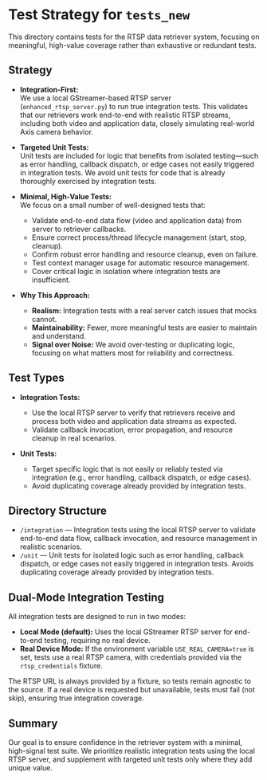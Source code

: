 # Test Strategy for `tests_new`


This directory contains tests for the RTSP data retriever system, focusing on meaningful, high-value coverage rather than exhaustive or redundant tests.

## Strategy

- **Integration-First:**  
  We use a local GStreamer-based RTSP server (`enhanced_rtsp_server.py`) to run true integration tests. This validates that our retrievers work end-to-end with realistic RTSP streams, including both video and application data, closely simulating real-world Axis camera behavior.

- **Targeted Unit Tests:**  
  Unit tests are included for logic that benefits from isolated testing—such as error handling, callback dispatch, or edge cases not easily triggered in integration tests. We avoid unit tests for code that is already thoroughly exercised by integration tests.

- **Minimal, High-Value Tests:**  
  We focus on a small number of well-designed tests that:
  - Validate end-to-end data flow (video and application data) from server to retriever callbacks.
  - Ensure correct process/thread lifecycle management (start, stop, cleanup).
  - Confirm robust error handling and resource cleanup, even on failure.
  - Test context manager usage for automatic resource management.
  - Cover critical logic in isolation where integration tests are insufficient.

- **Why This Approach:**  
  - **Realism:** Integration tests with a real server catch issues that mocks cannot.
  - **Maintainability:** Fewer, more meaningful tests are easier to maintain and understand.
  - **Signal over Noise:** We avoid over-testing or duplicating logic, focusing on what matters most for reliability and correctness.

## Test Types

- **Integration Tests:**  
  - Use the local RTSP server to verify that retrievers receive and process both video and application data streams as expected.
  - Validate callback invocation, error propagation, and resource cleanup in real scenarios.

- **Unit Tests:**  
  - Target specific logic that is not easily or reliably tested via integration (e.g., error handling, callback dispatch, or edge cases).
  - Avoid duplicating coverage already provided by integration tests.

## Directory Structure

- `/integration` — Integration tests using the local RTSP server to validate end-to-end data flow, callback invocation, and resource management in realistic scenarios.
- `/unit` — Unit tests for isolated logic such as error handling, callback dispatch, or edge cases not easily triggered in integration tests. Avoids duplicating coverage already provided by integration tests.

## Dual-Mode Integration Testing

All integration tests are designed to run in two modes:

- **Local Mode (default):** Uses the local GStreamer RTSP server for end-to-end testing, requiring no real device.
- **Real Device Mode:** If the environment variable `USE_REAL_CAMERA=true` is set, tests use a real RTSP camera, with credentials provided via the `rtsp_credentials` fixture.

The RTSP URL is always provided by a fixture, so tests remain agnostic to the source. If a real device is requested but unavailable, tests must fail (not skip), ensuring true integration coverage.

## Summary

Our goal is to ensure confidence in the retriever system with a minimal, high-signal test suite. We prioritize realistic integration tests using the local RTSP server, and supplement with targeted unit tests only where they add unique value. 

